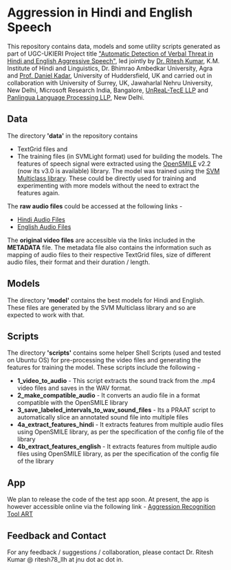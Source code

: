 # Aggression in Hindi and English Speech

This repository contains data, models and some utility scripts generated as part of UGC-UKIERI Project title ["Automatic Detection of Verbal Threat in Hindi and English Aggressive Speech"](https://sites.google.com/site/aggressionproject/home), led jointly by [Dr. Ritesh Kumar](https://www.ctrans.in/research/clresearch), K.M. Institute of Hindi and Linguistics, Dr. Bhimrao Ambedkar University, Agra and [Prof. Daniel Kadar](https://aru.ac.uk/people/daniel-kadar), University of Huddersfield, UK and carried out in collaboration with University of Surrey, UK, Jawaharlal Nehru University, New Delhi, Microsoft Research India, Bangalore, [UnReaL-TecE LLP](http://unreal-tece.co.in/) and [Panlingua Language Processing LLP](http://panlingua.co.in/), New Delhi.

## Data

The directory **'data'** in the repository contains 
- TextGrid files and 
- The training files (in SVMLight format) used for building the models. The features of speech signal were extracted using the [OpenSMILE](https://github.com/audeering/opensmile/releases/tag/v3.0.0) v2.2 (now its v3.0 is available) library. The model was trained using the [SVM Multiclass library](https://www.cs.cornell.edu/people/tj/svm_light/svm_multiclass.html). These could be directly used for training and experimenting with more models without the need to extract the features again.

The **raw audio files** could be accessed at the following links -
- [Hindi Audio Files](https://drive.google.com/drive/folders/1kIWRV0Klefw-_83Z7iNiNUkYEBkd0qT9?usp=sharing)
- [English Audio Files](https://drive.google.com/drive/folders/1MTDqbj2e70InjeNCinx7TkacIyuNGwyc?usp=sharing)

The **original video files** are accessible via the links included in the **METADATA** file. The metadata file also contains the information such as mapping of audio files to their respective TextGrid files, size of different audio files, their format and their duration / length.

## Models

The directory **'model'** contains the best models for Hindi and English. These files are generated by the SVM Multiclass library and so are expected to work with that.

## Scripts

The directory **'scripts'** contains some helper Shell Scripts (used and tested on Ubuntu OS) for pre-processing the video files and generating the features for training the model. These scripts include the following -
- **1_video_to_audio** - This script extracts the sound track from the .mp4 video files and saves in the WAV format.
- **2_make_compatible_audio** - It converts an audio file in a format compatible with the OpenSMILE library
- **3_save_labeled_intervals_to_wav_sound_files** - Its a PRAAT script to automatically slice an annotated sound file into multiple files
- **4a_extract_features_hindi** - It extracts features from multiple audio files using OpenSMILE library, as per the specification of the config file of the library
- **4b_extract_features_english** - It extracts features from multiple audio files using OpenSMILE library, as per the specification of the config file of the library

## App

We plan to release the code of the test app soon. At present, the app is however accessible online via the following link - [Aggression Recognition Tool ART](http://panlingua.co.in/art/)

## Feedback and Contact

For any feedback / suggestions / collaboration, please contact Dr. Ritesh Kumar @ ritesh78_llh at jnu dot ac dot in.
